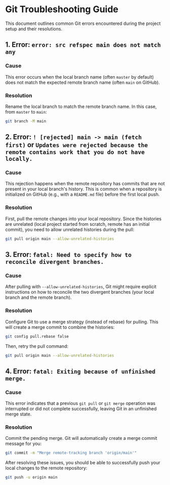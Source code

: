 # Git Troubleshooting Guide

This document outlines common Git errors encountered during the project setup and their resolutions.

## 1. Error: `error: src refspec main does not match any`

### Cause
This error occurs when the local branch name (often `master` by default) does not match the expected remote branch name (often `main` on GitHub).

### Resolution
Rename the local branch to match the remote branch name. In this case, from `master` to `main`:

```bash
git branch -M main
```

## 2. Error: `! [rejected] main -> main (fetch first)` or `Updates were rejected because the remote contains work that you do not have locally.`

### Cause
This rejection happens when the remote repository has commits that are not present in your local branch's history. This is common when a repository is initialized on GitHub (e.g., with a `README.md` file) before the first local push.

### Resolution
First, pull the remote changes into your local repository. Since the histories are unrelated (local project started from scratch, remote has an initial commit), you need to allow unrelated histories during the pull:

```bash
git pull origin main --allow-unrelated-histories
```

## 3. Error: `fatal: Need to specify how to reconcile divergent branches.`

### Cause
After pulling with `--allow-unrelated-histories`, Git might require explicit instructions on how to reconcile the two divergent branches (your local branch and the remote branch).

### Resolution
Configure Git to use a merge strategy (instead of rebase) for pulling. This will create a merge commit to combine the histories:

```bash
git config pull.rebase false
```

Then, retry the pull command:

```bash
git pull origin main --allow-unrelated-histories
```

## 4. Error: `fatal: Exiting because of unfinished merge.`

### Cause
This error indicates that a previous `git pull` or `git merge` operation was interrupted or did not complete successfully, leaving Git in an unfinished merge state.

### Resolution
Commit the pending merge. Git will automatically create a merge commit message for you:

```bash
git commit -m "Merge remote-tracking branch 'origin/main'"
```

After resolving these issues, you should be able to successfully push your local changes to the remote repository:

```bash
git push -u origin main
```
